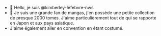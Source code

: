 - 👋 Hello, je suis @kimberley-lefebvre-nws
- 👀 Je suis une grande fan de mangas, j'en possède une petite collection de presque 2000 tomes. J'aime particulièrement tout de qui se rapporte en Japon et aux pays asiatique.
- J'aime également aller en convention en étant costumé.


<!---
kimberley-lefebvre-nws/kimberley-lefebvre-nws is a ✨ special ✨ repository because its `README.md` (this file) appears on your GitHub profile.
You can click the Preview link to take a look at your changes.
--->
